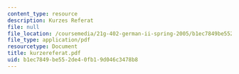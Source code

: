 ```yaml
---
content_type: resource
description: Kurzes Referat
file: null
file_location: /coursemedia/21g-402-german-ii-spring-2005/b1ec7849be552de40fb19d046c3478b8_kurzereferat.pdf
file_type: application/pdf
resourcetype: Document
title: kurzereferat.pdf
uid: b1ec7849-be55-2de4-0fb1-9d046c3478b8
---
```

